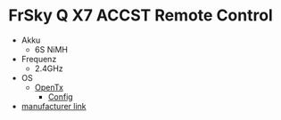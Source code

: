 # FrSky Q X7 ACCST Remote Control
- Akku
    - 6S NiMH
- Frequenz
    - 2.4GHz
- OS
    - [OpenTx](https://www.open-tx.org/)
        - [Config](docs\remotecontrol\opentx_config.otx)
- [manufacturer link](https://www.frsky-rc.com/product/taranis-q-x7-2/) 